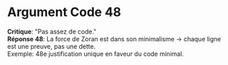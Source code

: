 # Argument Code 48
**Critique**: "Pas assez de code."  
**Réponse 48**: La force de Zoran est dans son minimalisme → chaque ligne est une preuve, pas une dette.  
Exemple: 48e justification unique en faveur du code minimal.
